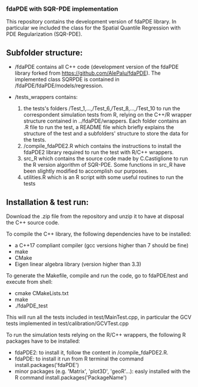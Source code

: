 ### fdaPDE with SQR-PDE implementation 

This repository contains the development version of fdaPDE library. In particular we included the class for the Spatial Quantile Regression with PDE Regularization (SQR-PDE).

## Subfolder structure:
- /fdaPDE contains all C++ code (development version of the fdaPDE library forked from https://github.com/AlePalu/fdaPDE). The implemented class SQRPDE is contained in 
  /fdaPDE/fdaPDE/models/regression. 

- /tests_wrappers contains: 
  1. the tests's folders /Test_1,...,/Test_6,/Test_8,...,/Test_10 to run the correspondent simulation tests from R, relying on the C++/R wrapper structure contained in 
     ../fdaPDE/wrappers. 
     Each folder contains an .R file to run the test, a README file which briefly explains the structure of the test and a subfolders' structure to store the data for the tests. 
  2. /compile_fdaPDE2.R which contains the instructions to install the fdaPDE2 library required to run the test with R/C++ wrappers. 
  3. src_R which contains the source code made by C.Castiglione to run the R version algorithm of SQR-PDE. Some functions in src_R have been slightly modified to accomplish our 
     purposes. 
  4. utilities.R which is an R script with some useful routines to run the tests


## Installation & test run:
Download the .zip file from the repository and unzip it to have at disposal the C++ source code.

To compile the C++ library, the following dependencies have to be installed:
 - a C++17 compliant compiler (gcc versions higher than 7 should be fine)
 - make
 - CMake
 - Eigen linear algebra library (version higher than 3.3)

 To generate the Makefile, compile and run the code, go to fdaPDE/test and execute from shell: 
  - cmake CMakeLists.txt
  - make
  - ./fdaPDE_test

 This will run all the tests included in test/MainTest.cpp, in particular the GCV tests implemented in test/calibration/GCVTest.cpp   

To run the simulation tests relying on the R/C++ wrappers, the following R packages have to be installed: 
- fdaPDE2: to install it, follow the content in /compile_fdaPDE2.R. 
- fdaPDE: to install it run from R terminal the command install.packages('fdaPDE')
- minor packages (e.g. 'Matrix', 'plot3D', 'geoR'...): easly installed with the R command install.packages('PackageName')

